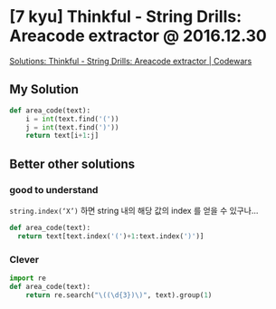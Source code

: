 # [7 kyu] Thinkful - String Drills: Areacode extractor @ 2016.12.30

[Solutions: Thinkful - String Drills: Areacode extractor | Codewars](https://www.codewars.com/kata/585a36b445376cbc22000072/solutions/python)

## My Solution


```python
def area_code(text):
    i = int(text.find('('))
    j = int(text.find(')'))
    return text[i+1:j]
```

## Better other solutions

### good to understand

`string.index(‘X’)` 하면 string 내의 해당 값의 index 를 얻을 수 있구나…

```python
def area_code(text):
  return text[text.index('(')+1:text.index(')')]
```

### Clever

```python
import re
def area_code(text):
    return re.search("\((\d{3})\)", text).group(1)
```

